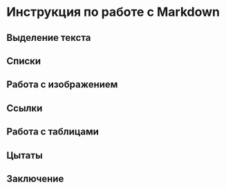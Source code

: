 # Инструкция по работе с Markdown

## Выделение текста

## Списки

## Работа с изображением

## Ссылки

## Работа с таблицами

## Цытаты

## Заключение